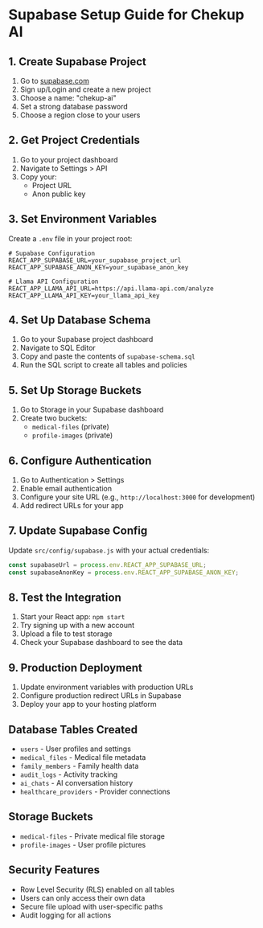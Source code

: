 # Supabase Setup Guide for Chekup AI

## 1. Create Supabase Project

1. Go to [supabase.com](https://supabase.com)
2. Sign up/Login and create a new project
3. Choose a name: "chekup-ai"
4. Set a strong database password
5. Choose a region close to your users

## 2. Get Project Credentials

1. Go to your project dashboard
2. Navigate to Settings > API
3. Copy your:
   - Project URL
   - Anon public key

## 3. Set Environment Variables

Create a `.env` file in your project root:

```env
# Supabase Configuration
REACT_APP_SUPABASE_URL=your_supabase_project_url
REACT_APP_SUPABASE_ANON_KEY=your_supabase_anon_key

# Llama API Configuration
REACT_APP_LLAMA_API_URL=https://api.llama-api.com/analyze
REACT_APP_LLAMA_API_KEY=your_llama_api_key
```

## 4. Set Up Database Schema

1. Go to your Supabase project dashboard
2. Navigate to SQL Editor
3. Copy and paste the contents of `supabase-schema.sql`
4. Run the SQL script to create all tables and policies

## 5. Set Up Storage Buckets

1. Go to Storage in your Supabase dashboard
2. Create two buckets:
   - `medical-files` (private)
   - `profile-images` (private)

## 6. Configure Authentication

1. Go to Authentication > Settings
2. Enable email authentication
3. Configure your site URL (e.g., `http://localhost:3000` for development)
4. Add redirect URLs for your app

## 7. Update Supabase Config

Update `src/config/supabase.js` with your actual credentials:

```javascript
const supabaseUrl = process.env.REACT_APP_SUPABASE_URL;
const supabaseAnonKey = process.env.REACT_APP_SUPABASE_ANON_KEY;
```

## 8. Test the Integration

1. Start your React app: `npm start`
2. Try signing up with a new account
3. Upload a file to test storage
4. Check your Supabase dashboard to see the data

## 9. Production Deployment

1. Update environment variables with production URLs
2. Configure production redirect URLs in Supabase
3. Deploy your app to your hosting platform

## Database Tables Created

- `users` - User profiles and settings
- `medical_files` - Medical file metadata
- `family_members` - Family health data
- `audit_logs` - Activity tracking
- `ai_chats` - AI conversation history
- `healthcare_providers` - Provider connections

## Storage Buckets

- `medical-files` - Private medical file storage
- `profile-images` - User profile pictures

## Security Features

- Row Level Security (RLS) enabled on all tables
- Users can only access their own data
- Secure file upload with user-specific paths
- Audit logging for all actions
